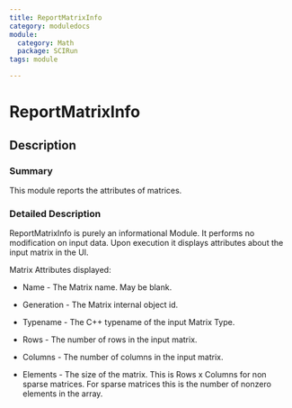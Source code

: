 ```yaml
---
title: ReportMatrixInfo
category: moduledocs
module:
  category: Math
  package: SCIRun
tags: module

---
```


# ReportMatrixInfo

## Description

### Summary

This module reports the attributes of matrices.

### Detailed Description

ReportMatrixInfo is purely an informational Module. It performs no modification on input data. Upon execution it displays attributes about the input matrix in the UI.

Matrix Attributes displayed:

  * Name - The Matrix name. May be blank.

  * Generation - The Matrix internal object id.

  * Typename - The C++ typename of the input Matrix Type.

  * Rows - The number of rows in the input matrix.

  * Columns - The number of columns in the input matrix.

  * Elements - The size of the matrix. This is Rows x Columns for non sparse matrices. For sparse matrices this is the number of nonzero elements in the array.
